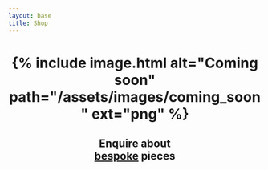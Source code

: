 ```yaml
---
layout: base
title: Shop
---
```


<header class="landing-header">
    <div>
        <h1>
            {% include image.html alt="Coming soon" path="/assets/images/coming_soon" ext="png" %}
        </h1>
        <h2>Enquire about<br> <a href="/bespoke">bespoke</a> pieces</h2>
    </div>
</header>
